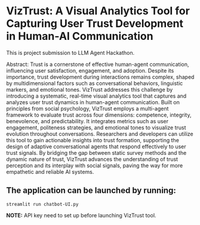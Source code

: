 # VizTrust: A Visual Analytics Tool for Capturing User Trust Development in Human-AI Communication

This is project submission to LLM Agent Hackathon. 

Abstract: Trust is a cornerstone of effective human-agent communication, influencing user satisfaction, engagement, and adoption. Despite its importance, trust development during interactions remains complex, shaped by multidimensional factors such as conversational behaviors, linguistic markers, and emotional tones. VizTrust addresses this challenge by introducing a systematic, real-time visual analytics tool that captures and analyzes user trust dynamics in human-agent communication. Built on principles from social psychology, VizTrust employs a multi-agent framework to evaluate trust across four dimensions: competence, integrity, benevolence, and predictability. It integrates metrics such as user engagement, politeness strategies, and emotional tones to visualize trust evolution throughout conversations. Researchers and developers can utilize this tool to gain actionable insights into trust formation, supporting the design of adaptive conversational agents that respond effectively to user trust signals. By bridging the gap between static survey methods and the dynamic nature of trust, VizTrust advances the understanding of trust perception and its interplay with social signals, paving the way for more empathetic and reliable AI systems.

## The application can be launched by running:
```
streamlit run chatbot-UI.py
```
__NOTE:__ API key need to set up before launching VizTrust tool.
